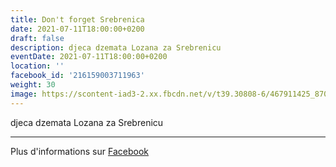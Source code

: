 ```yaml
---
title: Don't forget Srebrenica
date: 2021-07-11T18:00:00+0200
draft: false
description: djeca dzemata Lozana za Srebrenicu
eventDate: 2021-07-11T18:00:00+0200
location: ''
facebook_id: '216159003711963'
weight: 30
image: https://scontent-iad3-2.xx.fbcdn.net/v/t39.30808-6/467911425_8702124949883247_8451066247417132989_n.jpg?_nc_cat=103&ccb=1-7&_nc_sid=9e60e4&_nc_ohc=oFD5ylIADNcQ7kNvwHQ6mJw&_nc_oc=Adl5BPkxX_gkfSdfi482tuawnO5LjLzn3by-9qBCMhbqEnE5sV4Y14WHYtC0NZjcZBk&_nc_zt=23&_nc_ht=scontent-iad3-2.xx&edm=ABTKTjYEAAAA&_nc_gid=VvQCtTXQgJfxGMPa0GDMJg&oh=00_AfM92qCNuvYQzgL6QSSMyamUyb5lubrZjtVd3qcvm9GgIQ&oe=68542559
---
```


djeca dzemata Lozana za Srebrenicu

---

Plus d'informations sur [Facebook](https://facebook.com/events/216159003711963)